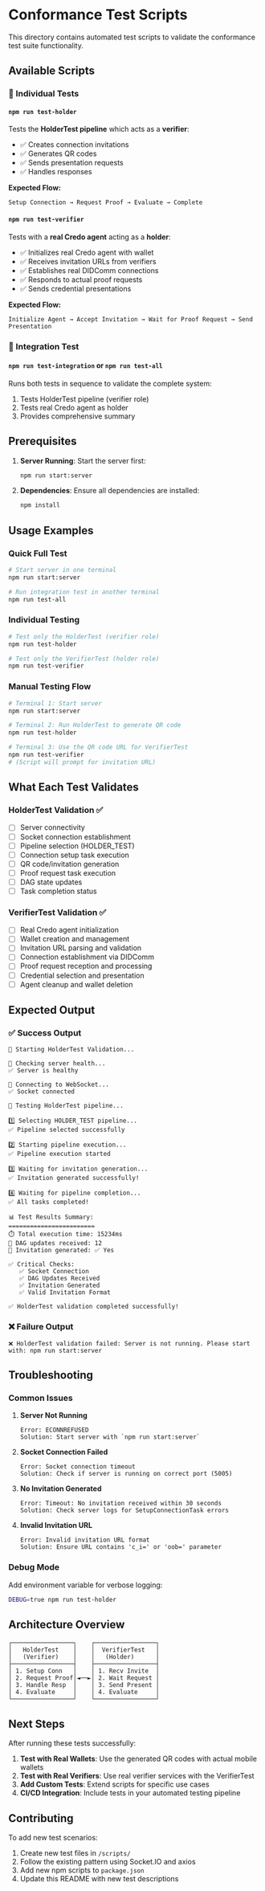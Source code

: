 # Conformance Test Scripts

This directory contains automated test scripts to validate the conformance test suite functionality.

## Available Scripts

### 🧪 Individual Tests

#### `npm run test-holder`
Tests the **HolderTest pipeline** which acts as a **verifier**:
- ✅ Creates connection invitations
- ✅ Generates QR codes  
- ✅ Sends presentation requests
- ✅ Handles responses

**Expected Flow:**
```
Setup Connection → Request Proof → Evaluate → Complete
```

#### `npm run test-verifier` 
Tests with a **real Credo agent** acting as a **holder**:
- ✅ Initializes real Credo agent with wallet
- ✅ Receives invitation URLs from verifiers
- ✅ Establishes real DIDComm connections
- ✅ Responds to actual proof requests  
- ✅ Sends credential presentations

**Expected Flow:**
```
Initialize Agent → Accept Invitation → Wait for Proof Request → Send Presentation
```

### 🔄 Integration Test

#### `npm run test-integration` or `npm run test-all`
Runs both tests in sequence to validate the complete system:
1. Tests HolderTest pipeline (verifier role)
2. Tests real Credo agent as holder 
3. Provides comprehensive summary

## Prerequisites

1. **Server Running**: Start the server first:
   ```bash
   npm run start:server
   ```

2. **Dependencies**: Ensure all dependencies are installed:
   ```bash
   npm install
   ```

## Usage Examples

### Quick Full Test
```bash
# Start server in one terminal
npm run start:server

# Run integration test in another terminal  
npm run test-all
```

### Individual Testing
```bash
# Test only the HolderTest (verifier role)
npm run test-holder

# Test only the VerifierTest (holder role) 
npm run test-verifier
```

### Manual Testing Flow
```bash
# Terminal 1: Start server
npm run start:server

# Terminal 2: Run HolderTest to generate QR code
npm run test-holder

# Terminal 3: Use the QR code URL for VerifierTest
npm run test-verifier
# (Script will prompt for invitation URL)
```

## What Each Test Validates

### HolderTest Validation ✅
- [ ] Server connectivity
- [ ] Socket connection establishment
- [ ] Pipeline selection (HOLDER_TEST)
- [ ] Connection setup task execution
- [ ] QR code/invitation generation
- [ ] Proof request task execution
- [ ] DAG state updates
- [ ] Task completion status

### VerifierTest Validation ✅
- [ ] Real Credo agent initialization
- [ ] Wallet creation and management
- [ ] Invitation URL parsing and validation
- [ ] Connection establishment via DIDComm
- [ ] Proof request reception and processing
- [ ] Credential selection and presentation
- [ ] Agent cleanup and wallet deletion

## Expected Output

### ✅ Success Output
```
🚀 Starting HolderTest Validation...

📡 Checking server health...
✅ Server is healthy

🔌 Connecting to WebSocket...
✅ Socket connected

🧪 Testing HolderTest pipeline...

1️⃣ Selecting HOLDER_TEST pipeline...
✅ Pipeline selected successfully

2️⃣ Starting pipeline execution...
✅ Pipeline execution started

3️⃣ Waiting for invitation generation...
✅ Invitation generated successfully!

4️⃣ Waiting for pipeline completion...
✅ All tasks completed!

📊 Test Results Summary:
========================
⏱️ Total execution time: 15234ms
📨 DAG updates received: 12
🔗 Invitation generated: ✅ Yes

✅ Critical Checks:
   ✅ Socket Connection
   ✅ DAG Updates Received
   ✅ Invitation Generated
   ✅ Valid Invitation Format

✅ HolderTest validation completed successfully!
```

### ❌ Failure Output
```
❌ HolderTest validation failed: Server is not running. Please start with: npm run start:server
```

## Troubleshooting

### Common Issues

1. **Server Not Running**
   ```
   Error: ECONNREFUSED
   Solution: Start server with `npm run start:server`
   ```

2. **Socket Connection Failed**
   ```
   Error: Socket connection timeout
   Solution: Check if server is running on correct port (5005)
   ```

3. **No Invitation Generated**
   ```
   Error: Timeout: No invitation received within 30 seconds
   Solution: Check server logs for SetupConnectionTask errors
   ```

4. **Invalid Invitation URL**
   ```
   Error: Invalid invitation URL format
   Solution: Ensure URL contains 'c_i=' or 'oob=' parameter
   ```

### Debug Mode

Add environment variable for verbose logging:
```bash
DEBUG=true npm run test-holder
```

## Architecture Overview

```
┌─────────────────┐    ┌─────────────────┐
│   HolderTest    │    │  VerifierTest   │
│   (Verifier)    │    │   (Holder)      │
├─────────────────┤    ├─────────────────┤
│ 1. Setup Conn   │    │ 1. Recv Invite  │
│ 2. Request Proof│◄──►│ 2. Wait Request │
│ 3. Handle Resp  │    │ 3. Send Present │
│ 4. Evaluate     │    │ 4. Evaluate     │
└─────────────────┘    └─────────────────┘
```

## Next Steps

After running these tests successfully:

1. **Test with Real Wallets**: Use the generated QR codes with actual mobile wallets
2. **Test with Real Verifiers**: Use real verifier services with the VerifierTest
3. **Add Custom Tests**: Extend scripts for specific use cases
4. **CI/CD Integration**: Include tests in your automated testing pipeline

## Contributing

To add new test scenarios:

1. Create new test files in `/scripts/`
2. Follow the existing pattern using Socket.IO and axios
3. Add new npm scripts to `package.json`
4. Update this README with new test descriptions
